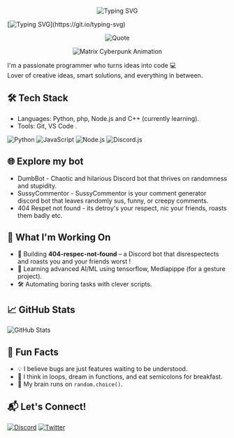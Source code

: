 

<p align="center">
  <img src="https://readme-typing-svg.demolab.com?font=Fira+Code&pause=1000&color=00FF00&center=true&vCenter=true&width=435&lines=Welcome+to+My+Profile" alt="Typing SVG" />
</p>

[![Typing SVG](https://readme-typing-svg.demolab.com?font=Fira+Code&pause=1000&width=435&lines=+++++++++++++++++++++I+am+Kavin+a+intermediate+programmer.+.+.+..;I+am+learning+Python%2C+C%2B%2B+and+php.)](https://git.io/typing-svg)

<p

<div align="center">
  <img src="https://quotes-github-readme.vercel.app/api?type=horizontal&theme=tokyonight" alt="Quote" />
</div>

<p align="center">
  <img src="https://media.giphy.com/media/sULKEgDMX8LcI/giphy.gif" alt="Matrix Cyberpunk Animation" />
</p>


I'm a passionate programmer who turns ideas into code 💻  
Lover of creative ideas, smart solutions, and everything in between.


## 🛠️ Tech Stack
- Languages: Python, php, Node.js and C++ (currently learning).
- Tools: Git, VS Code .

![Python](https://img.shields.io/badge/Python-3776AB?style=for-the-badge&logo=python&logoColor=white)
![JavaScript](https://img.shields.io/badge/JavaScript-F7DF1E?style=for-the-badge&logo=javascript&logoColor=black)
![Node.js](https://img.shields.io/badge/Node.js-339933?style=for-the-badge&logo=nodedotjs&logoColor=white)
![Discord.js](https://img.shields.io/badge/Discord.js-5865F2?style=for-the-badge&logo=discord&logoColor=white)

## 🌐 Explore my bot
- DumbBot - Chaotic and hilarious Discord bot that thrives on randomness and stupidity. 
- SussyCommentor - SussyCommentor is your comment generator discord bot that leaves randomly sus, funny, or creepy comments.
- 404 Respet not found - its detroy's your respect, nic your friends, roasts them badly etc.

## 🚀 What I'm Working On
- 🤖 Building **404-respec-not-found** – a Discord bot that disrespectects and roasts you and your friends worst ! 
- 🧠 Learning advanced AI/ML using tensorflow, Mediapippe (for a gesture project).
- 🛠️ Automating boring tasks with clever scripts.

## 📈 GitHub Stats
![GitHub Stats](https://github-readme-stats.vercel.app/api?username=KavinEditors&show_icons=true&theme=tokyonight)

## 🎯 Fun Facts
- 💡 I believe bugs are just features waiting to be understood.
- 🤔 I think in loops, dream in functions, and eat semicolons for breakfast.
- 🧠 My brain runs on `random.choice()`.

## 📬 Let's Connect!

[![Discord](https://img.shields.io/badge/Discord-kavin_311-7289DA?style=for-the-badge&logo=discord)](https://discord.com/users/1180531027832217661)
[![Twitter](https://img.shields.io/badge/Twitter-@SpeedKavin311-1DA1F2?style=for-the-badge&logo=twitter)](https://twitter.com/SpeedKavin311)



